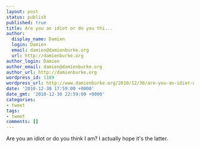 ```yaml
---
layout: post
status: publish
published: true
title: Are you an idiot or do you thi...
author:
  display_name: Damien
  login: Damien
  email: damien@damienburke.org
  url: http://damienburke.org
author_login: Damien
author_email: damien@damienburke.org
author_url: http://damienburke.org
wordpress_id: 1189
wordpress_url: http://www.damienburke.org/2010/12/30/are-you-an-idiot-or-do-you-thi/
date: '2010-12-30 17:59:00 +0000'
date_gmt: '2010-12-30 22:59:00 +0000'
categories:
- tweet
tags:
- tweet
comments: []
---
```

<p>Are you an idiot or do you think I am? I actually hope it's the latter.</p>
